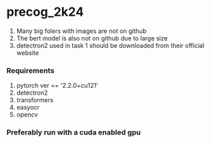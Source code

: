 # precog_2k24

1. Many big folers with images are not on github
2. The bert model is also not on github due to large size
3. detectron2 used in task 1 should be downloaded from their official website

### Requirements
1. pytorch ver == '2.2.0+cu121'
2. detectron2
3. transformers
4. easyocr
5. opencv

### Preferably run with a cuda enabled gpu
